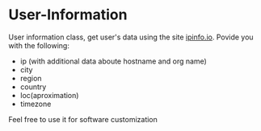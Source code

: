 # User-Information
User information class, get user's data using the site [ipinfo.io](http://ipinfo.io/json).
Povide you with the following:
* ip (with additional data aboute hostname and org name)
* city
* region
* country
* loc(aproximation) 
* timezone

Feel free to use it for software customization
